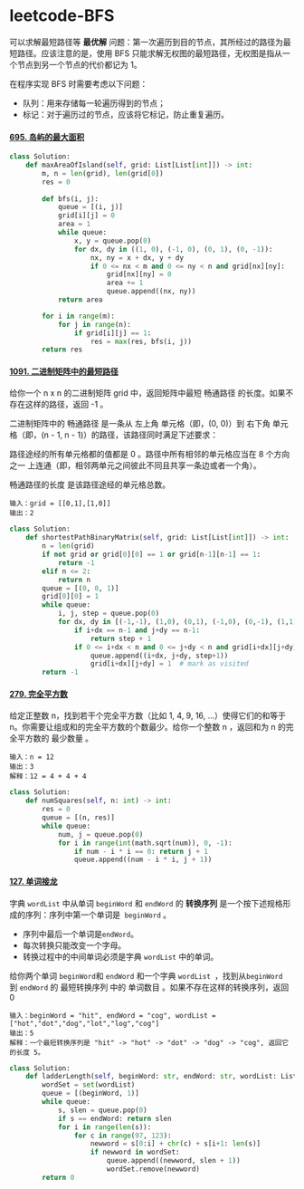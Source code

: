 # leetcode-BFS



可以求解最短路径等 **最优解** 问题：第一次遍历到目的节点，其所经过的路径为最短路径。应该注意的是，使用 BFS 只能求解无权图的最短路径，无权图是指从一个节点到另一个节点的代价都记为 1。

在程序实现 BFS 时需要考虑以下问题：

- 队列：用来存储每一轮遍历得到的节点；
- 标记：对于遍历过的节点，应该将它标记，防止重复遍历。

#### [695. 岛屿的最大面积](https://leetcode-cn.com/problems/max-area-of-island/)

```python
class Solution:
    def maxAreaOfIsland(self, grid: List[List[int]]) -> int:
        m, n = len(grid), len(grid[0])
        res = 0
        
        def bfs(i, j):
            queue = [(i, j)]
            grid[i][j] = 0
            area = 1
            while queue:
                x, y = queue.pop(0)
                for dx, dy in ((1, 0), (-1, 0), (0, 1), (0, -1)):
                    nx, ny = x + dx, y + dy
                    if 0 <= nx < m and 0 <= ny < n and grid[nx][ny]:
                        grid[nx][ny] = 0
                        area += 1
                        queue.append((nx, ny))
            return area

        for i in range(m):
            for j in range(n):
                if grid[i][j] == 1:
                    res = max(res, bfs(i, j))
        return res
```

#### [1091. 二进制矩阵中的最短路径](https://leetcode-cn.com/problems/shortest-path-in-binary-matrix/)

给你一个 n x n 的二进制矩阵 grid 中，返回矩阵中最短 畅通路径 的长度。如果不存在这样的路径，返回 -1 。

二进制矩阵中的 畅通路径 是一条从 左上角 单元格（即，(0, 0)）到 右下角 单元格（即，(n - 1, n - 1)）的路径，该路径同时满足下述要求：

路径途经的所有单元格都的值都是 0 。路径中所有相邻的单元格应当在 8 个方向之一 上连通（即，相邻两单元之间彼此不同且共享一条边或者一个角）。

畅通路径的长度 是该路径途经的单元格总数。

```
输入：grid = [[0,1],[1,0]]
输出：2
```

```python
class Solution:
    def shortestPathBinaryMatrix(self, grid: List[List[int]]) -> int:
        n = len(grid)
        if not grid or grid[0][0] == 1 or grid[n-1][n-1] == 1:
            return -1
        elif n <= 2:
            return n
        queue = [(0, 0, 1)]
        grid[0][0] = 1
        while queue:
            i, j, step = queue.pop(0)           
            for dx, dy in [(-1,-1), (1,0), (0,1), (-1,0), (0,-1), (1,1), (1,-1), (-1,1)]:
                if i+dx == n-1 and j+dy == n-1:
                    return step + 1
                if 0 <= i+dx < n and 0 <= j+dy < n and grid[i+dx][j+dy] == 0:
                    queue.append((i+dx, j+dy, step+1))
                    grid[i+dx][j+dy] = 1  # mark as visited                   
        return -1

```

#### [279. 完全平方数](https://leetcode-cn.com/problems/perfect-squares/)

给定正整数 n，找到若干个完全平方数（比如 1, 4, 9, 16, ...）使得它们的和等于 n。你需要让组成和的完全平方数的个数最少。给你一个整数 n ，返回和为 n 的完全平方数的 最少数量 。

```
输入：n = 12
输出：3 
解释：12 = 4 + 4 + 4
```

```python
class Solution:
    def numSquares(self, n: int) -> int:
        res = 0
        queue = [(n, res)]
        while queue:
            num, j = queue.pop(0)
            for i in range(int(math.sqrt(num)), 0, -1):
                if num - i * i == 0: return j + 1
                queue.append((num - i * i, j + 1))
```

#### [127. 单词接龙](https://leetcode-cn.com/problems/word-ladder/)

字典 `wordList` 中从单词 `beginWord` 和 `endWord` 的 **转换序列** 是一个按下述规格形成的序列：序列中第一个单词是` beginWord` 。

+ 序列中最后一个单词是` endWord `。
+ 每次转换只能改变一个字母。
+ 转换过程中的中间单词必须是字典 `wordList` 中的单词。

给你两个单词 `beginWord`和 `endWord` 和一个字典 `wordList `，找到从`beginWord `到 `endWord` 的 最短转换序列 中的 单词数目 。如果不存在这样的转换序列，返回 0

```
输入：beginWord = "hit", endWord = "cog", wordList = ["hot","dot","dog","lot","log","cog"]
输出：5
解释：一个最短转换序列是 "hit" -> "hot" -> "dot" -> "dog" -> "cog", 返回它的长度 5。
```

```python
class Solution:
    def ladderLength(self, beginWord: str, endWord: str, wordList: List[str]) -> int:
        wordSet = set(wordList)
        queue = [(beginWord, 1)]
        while queue:
            s, slen = queue.pop(0)
            if s == endWord: return slen
            for i in range(len(s)):
                for c in range(97, 123):
                    newword = s[0:i] + chr(c) + s[i+1: len(s)]
                    if newword in wordSet:
                        queue.append((newword, slen + 1))
                        wordSet.remove(newword)
        return 0
```

